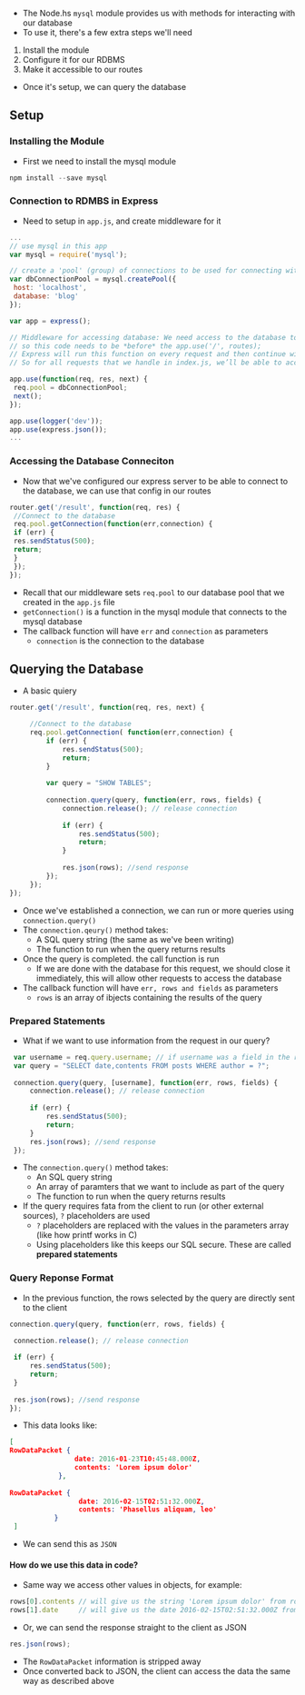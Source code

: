 - The Node.hs `mysql` module provides us with methods for interacting with our database
- To use it, there's a few extra steps we'll need

1. Install the module
2. Configure it for our RDBMS
3. Make it accessible to our routes

- Once it's setup, we can query the database

## Setup

### Installing the Module
- First we need to install the mysql module

```js
npm install --save mysql
```

### Connection to RDMBS in Express
- Need to setup in `app.js`, and create middleware for it

```js
...
// use mysql in this app
var mysql = require('mysql');

// create a 'pool' (group) of connections to be used for connecting with our SQL server
var dbConnectionPool = mysql.createPool({
 host: 'localhost',
 database: 'blog'
});

var app = express();

// Middleware for accessing database: We need access to the database to be available *before* we process routes in index.js,
// so this code needs to be *before* the app.use('/', routes);
// Express will run this function on every request and then continue with the next module, index.js.
// So for all requests that we handle in index.js, we’ll be able to access the pool of connections using req.pool

app.use(function(req, res, next) {
 req.pool = dbConnectionPool;
 next();
});

app.use(logger('dev'));
app.use(express.json());
...
```

### Accessing the Database Conneciton
- Now that we've configured our express server to be able to connect to the database, we can use that config in our routes

```js
router.get('/result', function(req, res) {
 //Connect to the database
 req.pool.getConnection(function(err,connection) {
 if (err) {
 res.sendStatus(500);
 return;
 }
 });
});

```

- Recall that our middleware sets `req.pool` to our database pool that we created in the `app.js` file
- `getConnection()` is a function in the mysql module that connects to the mysql database
- The callback function will have `err` and `connection` as parameters
	- `connection` is the connection to the database


## Querying the Database
- A basic quiery

```js
router.get('/result', function(req, res, next) {

	 //Connect to the database
	 req.pool.getConnection( function(err,connection) {
		 if (err) {
			 res.sendStatus(500);
			 return;
		 }
		 
		 var query = "SHOW TABLES";
		 
		 connection.query(query, function(err, rows, fields) {
			 connection.release(); // release connection
			 
			 if (err) {
				 res.sendStatus(500);
				 return;
			 }
			 
			 res.json(rows); //send response
		 });
	 });
});
```

- Once we've established a connection, we can run or more queries using `connection.query()`
- The `connection.qeury()` method takes:
	- A SQL query string (the same as we've been writing)
	- The function to run when the query returns results
- Once the query is completed. the call function is run
	- If we are done with the database for this request, we should close it immediately, this will allow other requests to access the database
- The callback function will have `err, rows and fields` as parameters
	- `rows` is an array of ibjects containing the results of the query


### Prepared Statements
- What if we want to use information from the request in our query?

```js
 var username = req.query.username; // if username was a field in the request URL
 var query = "SELECT date,contents FROM posts WHERE author = ?";
 
 connection.query(query, [username], function(err, rows, fields) {
	 connection.release(); // release connection
	 
	 if (err) {
		 res.sendStatus(500);
		 return;
	 }
	 res.json(rows); //send response
 });

```

- The `connection.query()` method takes:
	- An SQL query string
	- An array of paramters that we want to include as part of the query
	- The function to run when the query returns results
- If the query requires fata from the client to run (or other external sources), `?` placeholders are used
	- `?` placeholders are replaced with the values in the parameters array (like how printf works in C)
	- Using placeholders like this keeps our SQL secure. These are called **prepared statements**

### Query Reponse Format
- In the previous function, the rows selected by the query are directly sent to the client

```js
connection.query(query, function(err, rows, fields) {

 connection.release(); // release connection
 
 if (err) {
	 res.sendStatus(500);
	 return;
 }
 
 res.json(rows); //send response
});
```

- This data looks like:

```json
[ 
RowDataPacket { 
				date: 2016-01-23T10:45:48.000Z,
				contents: 'Lorem ipsum dolor' 
			},
				
RowDataPacket { 
				 date: 2016-02-15T02:51:32.000Z,
				 contents: 'Phasellus aliquam, leo' 
		   } 
 ]
```

- We can send this as `JSON`

#### How do we use this data in code?
- Same way we access other values in objects, for example:

```js
rows[0].contents // will give us the string 'Lorem ipsum dolor' from row 0
rows[1].date     // will give us the date 2016-02-15T02:51:32.000Z from row 1
```

- Or, we can send the response straight to the client as JSON

```js
res.json(rows);
```

- The `RowDataPacket` information is stripped away
- Once converted back to JSON, the client can access the data the same way as described above